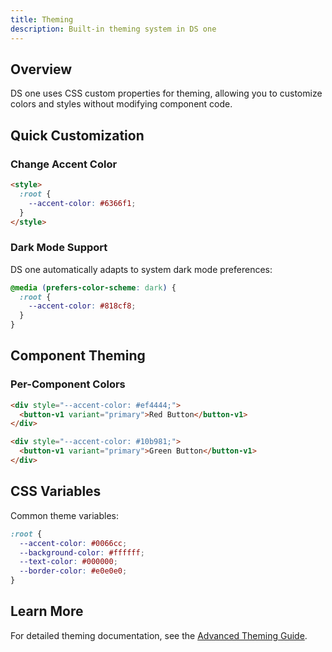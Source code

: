 ```yaml
---
title: Theming
description: Built-in theming system in DS one
---
```


## Overview

DS one uses CSS custom properties for theming, allowing you to customize colors and styles without modifying component code.

## Quick Customization

### Change Accent Color

```html
<style>
  :root {
    --accent-color: #6366f1;
  }
</style>
```

### Dark Mode Support

DS one automatically adapts to system dark mode preferences:

```css
@media (prefers-color-scheme: dark) {
  :root {
    --accent-color: #818cf8;
  }
}
```

## Component Theming

### Per-Component Colors

```html
<div style="--accent-color: #ef4444;">
  <button-v1 variant="primary">Red Button</button-v1>
</div>

<div style="--accent-color: #10b981;">
  <button-v1 variant="primary">Green Button</button-v1>
</div>
```

## CSS Variables

Common theme variables:

```css
:root {
  --accent-color: #0066cc;
  --background-color: #ffffff;
  --text-color: #000000;
  --border-color: #e0e0e0;
}
```

## Learn More

For detailed theming documentation, see the [Advanced Theming Guide](/advanced/theming/).
